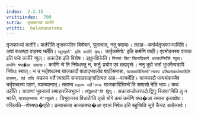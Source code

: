 ```yaml
---
index:  2.2.15
vrittiindex:  700
sutra:  तृजकाभ्यां कर्तरि
vritti:  balamanorama 
---
```


तृजकाभ्यां कर्तरि। कर्तरीति तृजकयोरेव विशेषणं, श्रुतत्वात्, नतु षष्ठ्याः। तदाह--कर्त्रर्थतृजकाभ्यामिति। अपां रुआष्टा वज्रस्य भर्तेति। `ण्वुल्तृचौ' इति कर्तरि तृच्। `कर्तृकर्मणोः' इति कर्मणि षष्ठी। एवमोदनस्य पाचक इति पचेः कर्तरि ण्वुल्। अकादेश इति विशेषः। इक्षुभक्षिकेति। `स्त्रियां क्ति'न्नित्यदिकारे धात्वर्थनिर्देसे ण्वुल्। कर्मणि षष्ठ�आ समासः। `कर्मणि चे'ति निषेधस्तु न, कर्तुः प्रयोग एव तत्प्रवृत्तेः। ननु भुवो भर्ता भूभर्तेत्यत्रापि निषेधः स्यात्। न च भर्तृशब्दस्य याजकादौ पाठाद्भवत्येव षष्ठीसमासः, `याजकादिभिश्चे'त्यस्य प्रतिप्रसवार्थत्वादिति वाच्यम्, एवं तति `वज्रस्य भर्ते'त्यत्रापि समासप्रसङ्गादित्यत आह--पत्यर्थेति। याजकादौ पत्यर्थकस्यैव भर्तृशब्दस्य ग्रहणं, व्याख्यानात्। ततश्च `वज्रस्य भर्ते'त्यत्र `याजकादिभिश्चे'ति समासो नेति भावः। कथं तर्हीति। त्रायाणां भुवनानां समाहारस्त्रिभुवनं। `तद्धितार्थे'ति द्विगुः। `अकारान्तोत्तरपदो द्विगुः स्त्रिया'मिति तु न भवति, `पात्राद्यन्तस्य ने'त्युक्तेः। `त्रिभुवनस्य विधाते'ति तृचो योगे कथं कर्मणि षष्ठ�आ समास इत्याक्षेपः। परिहरति--शेषषष्ठ�एति। प्रत्यासत्या कारकषष्ठ�आ एवायं निषेध इति बहुष्विति सूत्रे कैयट आहेत्यर्थः। 

